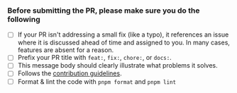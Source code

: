 ### Before submitting the PR, please make sure you do the following

- [ ] If your PR isn't addressing a small fix (like a typo), it references an issue where it is discussed ahead of time and assigned to you. In many cases, features are absent for a reason.
- [ ] Prefix your PR title with `feat:`, `fix:`, `chore:`, or `docs:`.
- [ ] This message body should clearly illustrate what problems it solves.
- [ ] Follows the [contribution guidelines](https://github.com/huntabyte/shadcn-svelte/blob/main/CONTRIBUTING.md).
- [ ] Format & lint the code with `pnpm format` and `pnpm lint`
